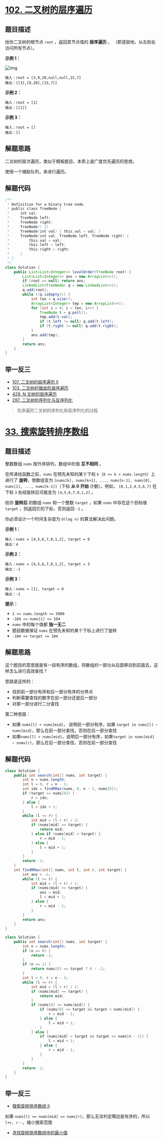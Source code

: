 # [102. 二叉树的层序遍历](https://leetcode.cn/problems/binary-tree-level-order-traversal)

## 题目描述

给你二叉树的根节点 `root` ，返回其节点值的 **层序遍历** 。 （即逐层地，从左到右访问所有节点）。

**示例 1：**

![img](11-20/tree1.jpg)

```
输入：root = [3,9,20,null,null,15,7]
输出：[[3],[9,20],[15,7]]
```

**示例 2：**

```
输入：root = [1]
输出：[[1]]
```

**示例 3：**

```
输入：root = []
输出：[]
```

## 解题思路

二叉树的层次遍历，类似于模板题目，本质上是广度优先遍历的思想。

使用一个辅助队列，来进行遍历。

## 解题代码

```java
/**
 * Definition for a binary tree node.
 * public class TreeNode {
 *     int val;
 *     TreeNode left;
 *     TreeNode right;
 *     TreeNode() {}
 *     TreeNode(int val) { this.val = val; }
 *     TreeNode(int val, TreeNode left, TreeNode right) {
 *         this.val = val;
 *         this.left = left;
 *         this.right = right;
 *     }
 * }
 */
class Solution {
    public List<List<Integer>> levelOrder(TreeNode root) {
        List<List<Integer>> ans = new ArrayList<>();
        if (root == null) return ans;
        LinkedList<TreeNode> q = new LinkedList<>();
        q.add(root);
        while (!q.isEmpty()) {
            int len = q.size();
            ArrayList<Integer> tmp = new ArrayList<>();
            for (int i = 0; i < len; i++) {
                TreeNode t = q.poll();
                tmp.add(t.val);
                if (t.left != null) q.add(t.left);
                if (t.right != null) q.add(t.right);
            }
            ans.add(tmp);
        }
        return ans;
    }
}
```

## 举一反三

- [107. 二叉树的层序遍历 II](https://leetcode.cn/problems/binary-tree-level-order-traversal-ii/)
- [103. 二叉树的锯齿形层序遍历](https://leetcode.cn/problems/binary-tree-zigzag-level-order-traversal/)
- [429. N 叉树的层序遍历](https://leetcode.cn/problems/n-ary-tree-level-order-traversal/)
- <font color ="red">[297. 二叉树的序列化与反序列化](https://leetcode.cn/problems/serialize-and-deserialize-binary-tree/)</font> 

> 先序遍历二叉树的序列化和反序列化的过程



# [33. 搜索旋转排序数组](https://leetcode.cn/problems/search-in-rotated-sorted-array)

## 题目描述

整数数组 `nums` 按升序排列，数组中的值 **互不相同** 。

在传递给函数之前，`nums` 在预先未知的某个下标 `k`（`0 <= k < nums.length`）上进行了 **旋转**，使数组变为 `[nums[k], nums[k+1], ..., nums[n-1], nums[0], nums[1], ..., nums[k-1]]`（下标 **从 0 开始** 计数）。例如， `[0,1,2,4,5,6,7]` 在下标 `3` 处经旋转后可能变为 `[4,5,6,7,0,1,2]` 。

给你 **旋转后** 的数组 `nums` 和一个整数 `target` ，如果 `nums` 中存在这个目标值 `target` ，则返回它的下标，否则返回 `-1` 。

你必须设计一个时间复杂度为 `O(log n)` 的算法解决此问题。

**示例 1：**

```
输入：nums = [4,5,6,7,0,1,2], target = 0
输出：4
```

**示例 2：**

```
输入：nums = [4,5,6,7,0,1,2], target = 3
输出：-1
```

**示例 3：**

```
输入：nums = [1], target = 0
输出：-1
```

**提示：**

- `1 <= nums.length <= 5000`
- `-104 <= nums[i] <= 104`
- `nums` 中的每个值都 **独一无二**
- 题目数据保证 `nums` 在预先未知的某个下标上进行了旋转
- `-104 <= target <= 104`

## 解题思路

这个题目的意思就是有一段有序的数组，将数组的一部分从后面移动到前面去，这样怎么进行高效查找？

思路是这样的：

- 找到前一部分有序和后一部分有序的分界点
- 判断需要查找的数字在前一部分还是后一部分
- 对那一部分进行二分查找

第二种思路：

- 如果 `nums[l] < nums[mid]`， 说明前一部分有序，如果 `target in nums[l] ~ nums[mid]`，那么在前一部分查找，否则在后一部分查找
- 如果`nums[l] > nums[mid]`，说明后一部分有序，如果`target in nums[mid] ~ nums[r]`，那么在后一部分查找，否则在前一部分查找

## 解题代码

```java
class Solution {
    public int search(int[] nums, int target) {
        int n = nums.length;
        int l = 0, r = n - 1; 
        int idx = findRMax(nums, 0, n - 1, nums[0]);
        if (target >= nums[0]) {
            r = idx;
        } else {
            l = idx + 1;
        }
        while (l <= r) {
            int mid = (l + r) / 2;
            if (nums[mid] == target) {
                return mid;
            } else if (nums[mid] > target) {
                r = mid - 1;
            } else {
                l = mid + 1;
            }
        }
        return -1;
    }
    int findRMax(int[] nums, int l, int r, int target) {
        int ans = -1;
        while (l <= r) {
            int mid = (l + r) / 2;
            if (nums[mid] >= target) {
                ans = mid;
                l = mid + 1;
            } else {
                r = mid - 1;
            }
        }
        return ans;
    }
}
```

```java
class Solution {
    public int search(int[] nums, int target) {
        int n = nums.length;
        if (n == 0) {
            return -1;
        }
        if (n == 1) {
            return nums[0] == target ? 0 : -1;
        }
        int l = 0, r = n - 1;
        while (l <= r) {
            int mid = (l + r) / 2;
            if (nums[mid] == target) {
                return mid;
            }
            if (nums[0] <= nums[mid]) {
                if (nums[0] <= target && target < nums[mid]) {
                    r = mid - 1;
                } else {
                    l = mid + 1;
                }
            } else {
                if (nums[mid] < target && target <= nums[n - 1]) {
                    l = mid + 1;
                } else {
                    r = mid - 1;
                }
            }
        }
        return -1;
    }
}
```



## 举一反三

- [搜索旋转排序数组 II](https://leetcode.cn/problems/search-in-rotated-sorted-array-ii/)

如果 `nums[l] == nums[mid] == nums[r]`，那么无法判定哪边是有序的，所以`l++, r--`，缩小搜索范围

- [寻找旋转排序数组中的最小值](https://leetcode.cn/problems/find-minimum-in-rotated-sorted-array/)

